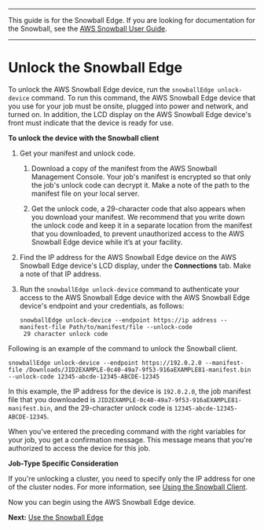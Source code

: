 --------

This guide is for the Snowball Edge\. If you are looking for documentation for the Snowball, see the [AWS Snowball User Guide](http://docs.aws.amazon.com/snowball/latest/ug/whatissnowball.html)\.

--------

# Unlock the Snowball Edge<a name="unlockdevice"></a>

To unlock the AWS Snowball Edge device, run the `snowballEdge unlock-device` command\. To run this command, the AWS Snowball Edge device that you use for your job must be onsite, plugged into power and network, and turned on\. In addition, the LCD display on the AWS Snowball Edge device's front must indicate that the device is ready for use\.

**To unlock the device with the Snowball client**

1. Get your manifest and unlock code\.

   1. Download a copy of the manifest from the AWS Snowball Management Console\. Your job's manifest is encrypted so that only the job's unlock code can decrypt it\. Make a note of the path to the manifest file on your local server\.

   1. Get the unlock code, a 29\-character code that also appears when you download your manifest\. We recommend that you write down the unlock code and keep it in a separate location from the manifest that you downloaded, to prevent unauthorized access to the AWS Snowball Edge device while it’s at your facility\.

1. Find the IP address for the AWS Snowball Edge device on the AWS Snowball Edge device's LCD display, under the **Connections** tab\. Make a note of that IP address\.

1. Run the `snowballEdge unlock-device` command to authenticate your access to the AWS Snowball Edge device with the AWS Snowball Edge device's endpoint and your credentials, as follows:

   ```
   snowballEdge unlock-device --endpoint https://ip address --manifest-file Path/to/manifest/file --unlock-code
    29 character unlock code
   ```

Following is an example of the command to unlock the Snowball client\.

```
snowballEdge unlock-device --endpoint https://192.0.2.0 --manifest-file /Downloads/JID2EXAMPLE-0c40-49a7-9f53-916aEXAMPLE81-manifest.bin  --unlock-code 12345-abcde-12345-ABCDE-12345
```

In this example, the IP address for the device is `192.0.2.0`, the job manifest file that you downloaded is `JID2EXAMPLE-0c40-49a7-9f53-916aEXAMPLE81-manifest.bin`, and the 29\-character unlock code is `12345-abcde-12345-ABCDE-12345`\.

When you've entered the preceding command with the right variables for your job, you get a confirmation message\. This message means that you're authorized to access the device for this job\.

**Job\-Type Specific Consideration**

If you're unlocking a cluster, you need to specify only the IP address for one of the cluster nodes\. For more information, see [Using the Snowball Client](using-client.md)\.

Now you can begin using the AWS Snowball Edge device\. 

**Next:** [Use the Snowball Edge](transfer-data.md) 